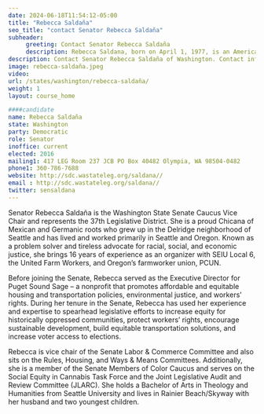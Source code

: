 ```yaml
---
date: 2024-06-18T11:54:12-05:00
title: "Rebecca Saldaña"
seo_title: "contact Senator Rebecca Saldaña"
subheader:
     greeting: Contact Senator Rebecca Saldaña
     description: Rebecca Saldana, born on April 1, 1977, is an American politician affiliated with the Democratic Party. She assumed office as a member of the Washington State Senate, representing District 37, in 2016.
description: Contact Senator Rebecca Saldaña of Washington. Contact information for Rebecca Saldaña includes email address, phone number, and mailing address.
image: rebecca-saldaña.jpeg
video:
url: /states/washington/rebecca-saldaña/
weight: 1
layout: course_home

####candidate
name: Rebecca Saldaña
state: Washington
party: Democratic
role: Senator
inoffice: current
elected: 2016
mailing1: 417 LEG Room 237 JCB PO Box 40482 Olympia, WA 98504-0482
phone1: 360-786-7688
website: http://sdc.wastateleg.org/saldana//
email : http://sdc.wastateleg.org/saldana//
twitter: sensaldana
---
```

Senator Rebecca Saldaña is the Washington State Senate Caucus Vice Chair and represents the 37th Legislative District. She is a proud Chicana of Mexican and Germanic roots who grew up in the Delridge neighborhood of Seattle and has lived and worked primarily in Seattle and Oregon. Known as a problem solver and tireless advocate for racial, social, and economic justice, she brings 16 years of experience as an organizer with SEIU Local 6, the United Farm Workers, and Oregon’s farmworker union, PCUN.

Before joining the Senate, Rebecca served as the Executive Director for Puget Sound Sage – a nonprofit that promotes affordable and equitable housing and transportation policies, environmental justice, and workers’ rights. During her tenure in the Senate, Rebecca has used her experience and expertise to spearhead legislative efforts to increase equity for historically oppressed communities, protect workers’ rights, encourage sustainable development, build equitable transportation solutions, and increase voter access to elections.

Rebecca is vice chair of the Senate Labor & Commerce Committee and also sits on the Rules, Housing, and Ways & Means Committees. Additionally, she is a member of the Senate Members of Color Caucus and serves on the Social Equity in Cannabis Task Force and the Joint Legislative Audit and Review Committee (JLARC). She holds a Bachelor of Arts in Theology and Humanities from Seattle University and lives in Rainier Beach/Skyway with her husband and two youngest children.
